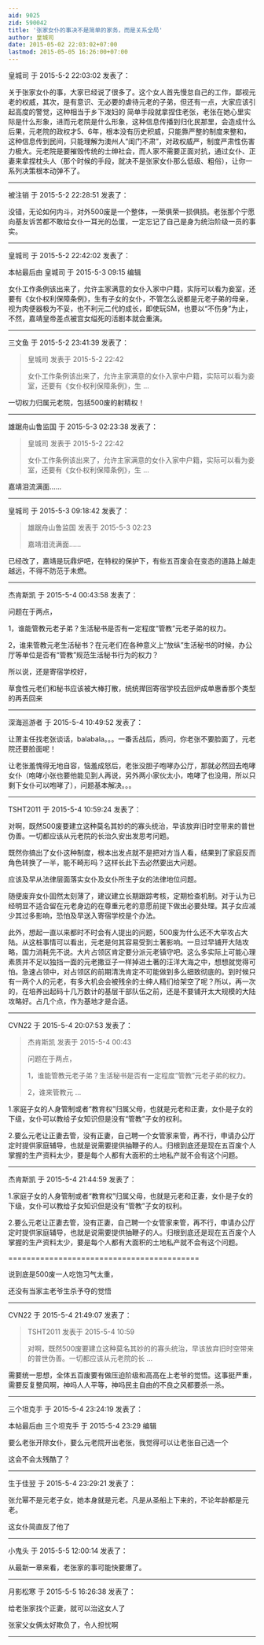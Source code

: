 ```yaml
---
aid: 9025
zid: 590042
title: '张家女仆的事决不是简单的家务，而是关系全局'
author: 皇城司
date: 2015-05-02 22:03:02+07:00
lastmod: 2015-05-05 16:26:00+07:00
---
```


皇城司 于 2015-5-2 22:03:02 发表了：

关于张家女仆的事，大家已经说了很多了。这个女人首先慢怠自己的工作，鄙视元老的权威，其次，是有意识、无必要的虐待元老的子弟，但还有一点，大家应该引起高度的警觉，这种相当于乡下泼妇的 简单手段就拿捏住老张，老张在她心里实际是什么形象，进而元老院是什么形象，这种信息传播到归化民那里，会造成什么后果，元老院的政权才5、6年，根本没有历史积威，只能靠严整的制度来整和，这种信息传到民间，只能理解为澳州人“闺门不肃”，对政权威严，制度严肃性伤害力极大。元老院是要摧毁传统的士绅社会，而人家不需要正面对抗，通过女仆、正妻来拿捏枕头人（那个时候的手段，就决不是张家女仆那么低级、粗俗），让你一系列决策根本动弹不了。

---------

被注销 于 2015-5-2 22:28:51 发表了：

没错，无论如何内斗，对外500废是一个整体，一荣俱荣一损俱损。老张那个宁愿向基友诉苦都不敢给女仆一耳光的怂蛋，一定忘记了自己是身为统治阶级一员的事实。

---------

皇城司 于 2015-5-2 22:42:02 发表了：

本帖最后由 皇城司 于 2015-5-3 09:15 编辑 

女仆工作条例该出来了，允许主家满意的女仆入家中户籍，实际可以看为妾室，还要有《女仆权利保障条例》，生有子女的女仆，不管怎么说都是元老子弟的母亲，视为肉便器极为不妥，也不利元二代的成长，即使玩SM，也要以“不伤身”为止，不然，嘉靖皇帝差点被宫女缢死的活剧本就会重演。

---------

三文鱼 于 2015-5-2 23:41:39 发表了：

> 皇城司 发表于 2015-5-2 22:42
> 
> 女仆工作条例该出来了，允许主家满意的女仆入家中户籍，实际可以看为妾室，还要有《女仆权利保障条例》，生 ...



一切权力归属元老院，包括500废的射精权！

---------

雄踞舟山鲁监国 于 2015-5-3 02:23:38 发表了：

> 皇城司 发表于 2015-5-2 22:42
> 
> 女仆工作条例该出来了，允许主家满意的女仆入家中户籍，实际可以看为妾室，还要有《女仆权利保障条例》，生 ...



嘉靖泪流满面……

---------

皇城司 于 2015-5-3 09:18:42 发表了：

> 雄踞舟山鲁监国 发表于 2015-5-3 02:23
> 
> 嘉靖泪流满面……



已经改了，嘉靖是玩鼎炉吧，在特权的保护下，有些五百废会在变态的道路上越走越远，不得不防范于未燃。

---------

杰肯斯凯 于 2015-5-4 00:43:58 发表了：

问题在于两点，

1，谁能管教元老子弟？生活秘书是否有一定程度“管教”元老子弟的权力。

2，谁来管教元老生活秘书？在元老们在各种意义上“放纵”生活秘书的时候，办公厅等单位是否有“管教”规范生活秘书行为的权力？

所以说，还是寄宿学校好，

草食性元老们和秘书应该被大棒打散，统统撵回寄宿学校去回炉成单惠香那个类型的再丢回来

---------

深海巡游者 于 2015-5-4 10:49:52 发表了：

让萧主任找老张谈话，balabala。。。一番舌战后，质问，你老张不要脸面了，元老院还要脸面呢！

让老张羞愧得无地自容，恼羞成怒后，老张没胆子咆哮办公厅，那就必然回去咆哮女仆（咆哮小张也要他能见到人再说，另外两小家伙太小，咆哮了也没用，所以只剩下女仆可以咆哮了），问题基本解决。。。

---------

TSHT2011 于 2015-5-4 10:59:24 发表了：

对啊，既然500废要建立这种莫名其妙的的寡头统治，早该放弃旧时空带来的普世伪善。一切都应该从元老院的长治久安出发思考问题。

既然你搞出了女仆这种制度，根本出发点就不是把对方当人看，结果到了家庭反而角色转换了一半，能不畸形吗？这样长此下去必然要出大问题。

应该及早从法律层面落实女仆及女仆所生子女的法律地位问题。

随便废弃女仆固然太刻薄了，建议建立长期跟踪考核，定期检查机制。对于认为已经明显不适合留在元老身边的在尊重元老的意愿前提下做出必要处理。其子女应减少其过多影响，恐怕及早送入寄宿学校是个办法。

此外，想起一直以来都时不时会有人提出的问题，500废为什么还不大举攻占大陆。从这桩事情可以看出，元老是何其容易受到土著影响。一旦过早铺开大陆攻略，国力消耗先不说。大片占领区肯定要分派元老镇守吧。这么多实际上可能心理素质并不足以独挡一面的元老撒豆子一样掉进土著的汪洋大海之中，想想就觉得可怕。急速占领中，对占领区的前期清洗肯定不可能做到多么细致彻底的。到时候只有一两个人的元老，有多大机会会被残余的士绅人精们给架空了呢？所以，再一次的，在培养出起码十几万数计的基层干部队伍之前，还是不要铺开太大规模的大陆攻略好。占几个点，作为基地才是合适。

---------

CVN22 于 2015-5-4 20:07:53 发表了：

> 杰肯斯凯 发表于 2015-5-4 00:43
> 
> 问题在于两点，
> 
> 1，谁能管教元老子弟？生活秘书是否有一定程度“管教”元老子弟的权力。
> 
> 2，谁来管教元 ...



1.家庭子女的人身管制或者“教育权”归属父母，也就是元老和正妻，女仆是子女的下级，女仆可以教给子女知识但是没有“管教”子女的权利。

2.要么元老让正妻去管，没有正妻，自己聘一个女管家来管，再不行，申请办公厅定时提供家庭辅导，也就是说需要提供抽鞭子的人。归根到底还是现在五百废个人掌握的生产资料太少，要是每个人都有大面积的土地私产就不会有这个问题。

---------

杰肯斯凯 于 2015-5-4 21:44:59 发表了：

1.家庭子女的人身管制或者“教育权”归属父母，也就是元老和正妻，女仆是子女的下级，女仆可以教给子女知识但是没有“管教”子女的权利。

2.要么元老让正妻去管，没有正妻，自己聘一个女管家来管，再不行，申请办公厅定时提供家庭辅导，也就是说需要提供抽鞭子的人。归根到底还是现在五百废个人掌握的生产资料太少，要是每个人都有大面积的土地私产就不会有这个问题。

==========================================

说到底是500废一人吃饱习气太重，

还没有当家主老爷生杀予夺的觉悟

---------

CVN22 于 2015-5-4 21:49:07 发表了：

> TSHT2011 发表于 2015-5-4 10:59
> 
> 对啊，既然500废要建立这种莫名其妙的的寡头统治，早该放弃旧时空带来的普世伪善。一切都应该从元老院的长 ...



需要统一思想，全体五百废要有做压迫阶级和高高在上老爷的觉悟。这事挺严重，需要反复整风啊，神吗人人平等，神吗民主自由的不良之风都要杀一杀。

---------

三个坦克手 于 2015-5-4 23:24:19 发表了：

本帖最后由 三个坦克手 于 2015-5-4 23:29 编辑 

要么老张开除女仆，要么元老院开出老张，我觉得可以让老张自己选一个

这会不会太残酷了？

---------

生于佳翌 于 2015-5-4 23:29:21 发表了：

张允幂不是元老子女，她本身就是元老。凡是从圣船上下来的，不论年龄都是元老。

这女仆简直反了他了

---------

小鬼头 于 2015-5-5 12:00:14 发表了：

从最新一章来看，老张家的事可能快要爆了。

---------

月影松寒 于 2015-5-5 16:26:38 发表了：

给老张家找个正妻，就可以治这女人了

张家父女俩太好欺负了，令人担忧啊

---------

